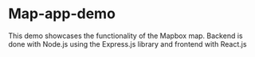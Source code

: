 # Map-app-demo
This demo showcases the functionality of the Mapbox map.
Backend is done with Node.js using the Express.js library and frontend with React.js
